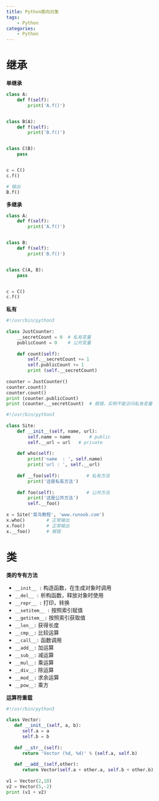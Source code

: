 ```yaml
---
title: Python面向对象
tags:
	- Python
categories:
	- Python
---
```


# 继承

**单继承**

```python
class A:
    def f(self):
        print('A.f()')


class B(A):
    def f(self):
        print('B.f()')


class C(B):
    pass


c = C()
c.f()

# 输出
B.f()
```

**多继承**

```python
class A:
    def f(self):
        print('A.f()')


class B:
    def f(self):
        print('B.f()')


class C(A, B):
    pass


c = C()
c.f()
```

**私有**

```python
#!/usr/bin/python3
 
class JustCounter:
    __secretCount = 0  # 私有变量
    publicCount = 0    # 公开变量
 
    def count(self):
        self.__secretCount += 1
        self.publicCount += 1
        print (self.__secretCount)
 
counter = JustCounter()
counter.count()
counter.count()
print (counter.publicCount)
print (counter.__secretCount)  # 报错，实例不能访问私有变量
```

```python
#!/usr/bin/python3
 
class Site:
    def __init__(self, name, url):
        self.name = name       # public
        self.__url = url   # private
 
    def who(self):
        print('name  : ', self.name)
        print('url : ', self.__url)
 
    def __foo(self):          # 私有方法
        print('这是私有方法')
 
    def foo(self):            # 公共方法
        print('这是公共方法')
        self.__foo()
 
x = Site('菜鸟教程', 'www.runoob.com')
x.who()        # 正常输出
x.foo()        # 正常输出
x.__foo()      # 报错
```

# 类

**类的专有方法**

- `__init__ :` 构造函数，在生成对象时调用
- `__del__ :` 析构函数，释放对象时使用
- `__repr__ :` 打印，转换
- `__setitem__ :` 按照索引赋值
- `__getitem__:` 按照索引获取值
- `__len__:` 获得长度
- `__cmp__:` 比较运算
- `__call__:` 函数调用
- `__add__:` 加运算
- `__sub__:` 减运算
- `__mul__:` 乘运算
- `__div__:` 除运算
- `__mod__:` 求余运算
- `__pow__:` 乘方

 **运算符重载**

```python
#!/usr/bin/python3
 
class Vector:
   def __init__(self, a, b):
      self.a = a
      self.b = b
 
   def __str__(self):
      return 'Vector (%d, %d)' % (self.a, self.b)
   
   def __add__(self,other):
      return Vector(self.a + other.a, self.b + other.b)
 
v1 = Vector(2,10)
v2 = Vector(5,-2)
print (v1 + v2)
```

